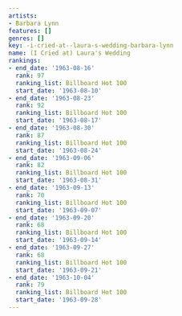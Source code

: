 ```yaml
---
artists:
- Barbara Lynn
features: []
genres: []
key: -i-cried-at--laura-s-wedding-barbara-lynn
name: (I Cried at) Laura's Wedding
rankings:
- end_date: '1963-08-16'
  rank: 97
  ranking_list: Billboard Hot 100
  start_date: '1963-08-10'
- end_date: '1963-08-23'
  rank: 92
  ranking_list: Billboard Hot 100
  start_date: '1963-08-17'
- end_date: '1963-08-30'
  rank: 87
  ranking_list: Billboard Hot 100
  start_date: '1963-08-24'
- end_date: '1963-09-06'
  rank: 82
  ranking_list: Billboard Hot 100
  start_date: '1963-08-31'
- end_date: '1963-09-13'
  rank: 70
  ranking_list: Billboard Hot 100
  start_date: '1963-09-07'
- end_date: '1963-09-20'
  rank: 68
  ranking_list: Billboard Hot 100
  start_date: '1963-09-14'
- end_date: '1963-09-27'
  rank: 68
  ranking_list: Billboard Hot 100
  start_date: '1963-09-21'
- end_date: '1963-10-04'
  rank: 79
  ranking_list: Billboard Hot 100
  start_date: '1963-09-28'
---
```


